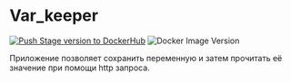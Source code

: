 # Var_keeper

[![Push Stage version to DockerHub](https://github.com/AlexanderBobrenko/var_keeper/actions/workflows/staging.yml/badge.svg)](https://github.com/AlexanderBobrenko/var_keeper/actions/workflows/staging.yml) ![Docker Image Version](https://img.shields.io/docker/v/sanqe/var_keeper?sort=date&label=build%20for%20commit)


Приложение позволяет сохранить переменную и затем прочитать её значение при помощи http запроса.
